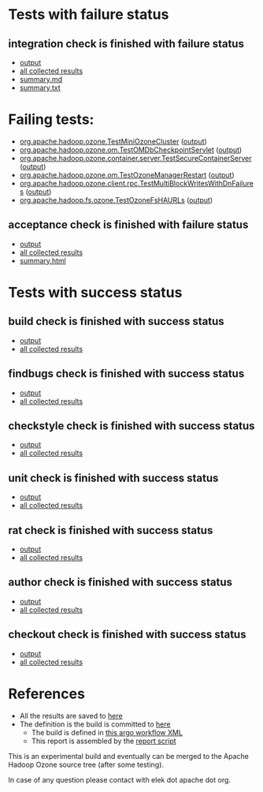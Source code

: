 # Tests with failure status

## integration check is finished with failure status

   * [output](https://raw.githubusercontent.com/elek/ozone-ci/master/pr/pr-hdds-2171-6tmbh/integration/output.log)
   * [all collected results](https://github.com/elek/ozone-ci/tree/master/pr/pr-hdds-2171-6tmbh/integration)
   * [summary.md](https://github.com/elek/ozone-ci/tree/master/pr/pr-hdds-2171-6tmbh/integration/summary.md)
   * [summary.txt](https://github.com/elek/ozone-ci/tree/master/pr/pr-hdds-2171-6tmbh/integration/summary.txt)

# Failing tests: 

 * [org.apache.hadoop.ozone.TestMiniOzoneCluster](hadoop-ozone/integration-test/org.apache.hadoop.ozone.TestMiniOzoneCluster.txt) ([output](hadoop-ozone/integration-test/org.apache.hadoop.ozone.TestMiniOzoneCluster-output.txt))
 * [org.apache.hadoop.ozone.om.TestOMDbCheckpointServlet](hadoop-ozone/integration-test/org.apache.hadoop.ozone.om.TestOMDbCheckpointServlet.txt) ([output](hadoop-ozone/integration-test/org.apache.hadoop.ozone.om.TestOMDbCheckpointServlet-output.txt))
 * [org.apache.hadoop.ozone.container.server.TestSecureContainerServer](hadoop-ozone/integration-test/org.apache.hadoop.ozone.container.server.TestSecureContainerServer.txt) ([output](hadoop-ozone/integration-test/org.apache.hadoop.ozone.container.server.TestSecureContainerServer-output.txt))
 * [org.apache.hadoop.ozone.om.TestOzoneManagerRestart](hadoop-ozone/integration-test/org.apache.hadoop.ozone.om.TestOzoneManagerRestart.txt) ([output](hadoop-ozone/integration-test/org.apache.hadoop.ozone.om.TestOzoneManagerRestart-output.txt))
 * [org.apache.hadoop.ozone.client.rpc.TestMultiBlockWritesWithDnFailures](hadoop-ozone/integration-test/org.apache.hadoop.ozone.client.rpc.TestMultiBlockWritesWithDnFailures.txt) ([output](hadoop-ozone/integration-test/org.apache.hadoop.ozone.client.rpc.TestMultiBlockWritesWithDnFailures-output.txt))
 * [org.apache.hadoop.fs.ozone.TestOzoneFsHAURLs](hadoop-ozone/ozonefs/org.apache.hadoop.fs.ozone.TestOzoneFsHAURLs.txt) ([output](hadoop-ozone/ozonefs/org.apache.hadoop.fs.ozone.TestOzoneFsHAURLs-output.txt))

## acceptance check is finished with failure status

   * [output](https://raw.githubusercontent.com/elek/ozone-ci/master/pr/pr-hdds-2171-6tmbh/acceptance/output.log)
   * [all collected results](https://github.com/elek/ozone-ci/tree/master/pr/pr-hdds-2171-6tmbh/acceptance)
   * [summary.html](https://elek.github.io/ozone-ci/pr/pr-hdds-2171-6tmbh/acceptance/summary.html)



# Tests with success status

## build check is finished with success status

   * [output](https://raw.githubusercontent.com/elek/ozone-ci/master/pr/pr-hdds-2171-6tmbh/build/output.log)
   * [all collected results](https://github.com/elek/ozone-ci/tree/master/pr/pr-hdds-2171-6tmbh/build)


## findbugs check is finished with success status

   * [output](https://raw.githubusercontent.com/elek/ozone-ci/master/pr/pr-hdds-2171-6tmbh/findbugs/output.log)
   * [all collected results](https://github.com/elek/ozone-ci/tree/master/pr/pr-hdds-2171-6tmbh/findbugs)


## checkstyle check is finished with success status

   * [output](https://raw.githubusercontent.com/elek/ozone-ci/master/pr/pr-hdds-2171-6tmbh/checkstyle/output.log)
   * [all collected results](https://github.com/elek/ozone-ci/tree/master/pr/pr-hdds-2171-6tmbh/checkstyle)


## unit check is finished with success status

   * [output](https://raw.githubusercontent.com/elek/ozone-ci/master/pr/pr-hdds-2171-6tmbh/unit/output.log)
   * [all collected results](https://github.com/elek/ozone-ci/tree/master/pr/pr-hdds-2171-6tmbh/unit)


## rat check is finished with success status

   * [output](https://raw.githubusercontent.com/elek/ozone-ci/master/pr/pr-hdds-2171-6tmbh/rat/output.log)
   * [all collected results](https://github.com/elek/ozone-ci/tree/master/pr/pr-hdds-2171-6tmbh/rat)


## author check is finished with success status

   * [output](https://raw.githubusercontent.com/elek/ozone-ci/master/pr/pr-hdds-2171-6tmbh/author/output.log)
   * [all collected results](https://github.com/elek/ozone-ci/tree/master/pr/pr-hdds-2171-6tmbh/author)


## checkout check is finished with success status

   * [output](https://raw.githubusercontent.com/elek/ozone-ci/master/pr/pr-hdds-2171-6tmbh/checkout/output.log)
   * [all collected results](https://github.com/elek/ozone-ci/tree/master/pr/pr-hdds-2171-6tmbh/checkout)




# References

 * All the results are saved to [here](https://github.com/elek/ozone-ci/tree/master/pr/pr-hdds-2171-6tmbh/)
 * The definition is the build is committed to [here](https://github.com/elek/argo-ozone)
    * The build is defined in [this argo workflow XML](https://github.com/elek/argo-ozone/blob/master/ozone-build.yaml)
    * This report is assembled by the [report script](https://github.com/elek/argo-ozone/blob/master/scripts/report.sh)

This is an experimental build and eventually can be merged to the Apache Hadoop Ozone source tree (after some testing).

In case of any question please contact with elek dot apache dot org.
